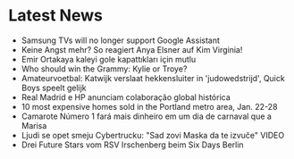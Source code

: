 # Latest News
-  Samsung TVs will no longer support Google Assistant
-  Keine Angst mehr? So reagiert Anya Elsner auf Kim Virginia!
-  Emir Ortakaya kaleyi gole kapattıkları için mutlu
-  Who should win the Grammy: Kylie or Troye?
-  Amateurvoetbal: Katwijk verslaat hekkensluiter in 'judowedstrijd', Quick Boys speelt gelijk
-  Real Madrid e HP anunciam colaboração global histórica
-  10 most expensive homes sold in the Portland metro area, Jan. 22-28
-  Camarote Número 1 fará mais dinheiro em um dia de carnaval que a Marisa
-  Ljudi se opet smeju Cybertrucku: "Sad zovi Maska da te izvuče" VIDEO
-  Drei Future Stars vom RSV Irschenberg beim Six Days Berlin
